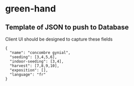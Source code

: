 # green-hand

## Template of JSON to push to Database
Client UI should be designed to capture these fields
```
{
  "name": "concombre gynial",
  "seeding": [3,4,5,6],
  "indoor-seeding": [3,4],
  "harvest": [7,8,9,10],
  "exposition": [],
  "language": "fr"
}
```